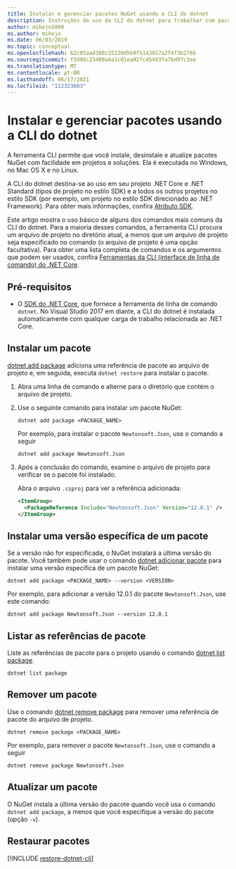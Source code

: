 ```yaml
---
title: Instalar e gerenciar pacotes NuGet usando a CLI do dotnet
description: Instruções de uso da CLI do dotnet para trabalhar com pacotes NuGet.
author: mikejo5000
ms.author: mikejo
ms.date: 06/03/2019
ms.topic: conceptual
ms.openlocfilehash: 62c05aad388c25120d5b9f5143017a2f4f3b276b
ms.sourcegitcommit: f3d98c23408a4a1c01ea92fc45493fa7bd97c3ee
ms.translationtype: MT
ms.contentlocale: pt-BR
ms.lasthandoff: 06/17/2021
ms.locfileid: "112323603"
---
```

# <a name="install-and-manage-packages-using-the-dotnet-cli"></a>Instalar e gerenciar pacotes usando a CLI do dotnet

A ferramenta CLI permite que você instale, desinstale e atualize pacotes NuGet com facilidade em projetos e soluções. Ela é executada no Windows, no Mac OS X e no Linux.

A CLI do dotnet destina-se ao uso em seu projeto .NET Core e .NET Standard (tipos de projeto no estilo SDK) e a todos os outros projetos no estilo SDK (por exemplo, um projeto no estilo SDK direcionado ao .NET Framework). Para obter mais informações, confira [Atributo SDK](/dotnet/core/tools/csproj#additions).

Este artigo mostra o uso básico de alguns dos comandos mais comuns da CLI do dotnet. Para a maioria desses comandos, a ferramenta CLI procura um arquivo de projeto no diretório atual, a menos que um arquivo de projeto seja especificado no comando (o arquivo de projeto é uma opção facultativa). Para obter uma lista completa de comandos e os argumentos que podem ser usados, confira [Ferramentas da CLI (interface de linha de comando) do .NET Core](../reference/dotnet-commands.md).

## <a name="prerequisites"></a>Pré-requisitos

- O [SDK do .NET Core](https://www.microsoft.com/net/download/), que fornece a ferramenta de linha de comando `dotnet`. No Visual Studio 2017 em diante, a CLI do dotnet é instalada automaticamente com qualquer carga de trabalho relacionada ao .NET Core.

## <a name="install-a-package"></a>Instalar um pacote

[dotnet add package](/dotnet/core/tools/dotnet-add-package?tabs=netcore2x) adiciona uma referência de pacote ao arquivo de projeto e, em seguida, executa `dotnet restore` para instalar o pacote.

1. Abra uma linha de comando e alterne para o diretório que contém o arquivo de projeto.

2. Use o seguinte comando para instalar um pacote NuGet:

    ```dotnetcli
    dotnet add package <PACKAGE_NAME>
    ```

    Por exemplo, para instalar o pacote `Newtonsoft.Json`, use o comando a seguir

    ```dotnetcli
    dotnet add package Newtonsoft.Json
    ```

3. Após a conclusão do comando, examine o arquivo de projeto para verificar se o pacote foi instalado.

   Abra o arquivo `.csproj` para ver a referência adicionada:

    ```xml
    <ItemGroup>
      <PackageReference Include="Newtonsoft.Json" Version="12.0.1" />
    </ItemGroup>
    ```

## <a name="install-a-specific-version-of-a-package"></a>Instalar uma versão específica de um pacote

Se a versão não for especificada, o NuGet instalará a última versão do pacote. Você também pode usar o comando [dotnet adicionar pacote](/dotnet/core/tools/dotnet-add-package?tabs=netcore2x) para instalar uma versão específica de um pacote NuGet:

```dotnetcli
dotnet add package <PACKAGE_NAME> --version <VERSION>
```

Por exemplo, para adicionar a versão 12.0.1 do pacote `Newtonsoft.Json`, use este comando:

```dotnetcli
dotnet add package Newtonsoft.Json --version 12.0.1
```

## <a name="list-package-references"></a>Listar as referências de pacote

Liste as referências de pacote para o projeto usando o comando [dotnet list package](/dotnet/core/tools/dotnet-list-package?tabs=netcore2x).

```dotnetcli
dotnet list package
```

## <a name="remove-a-package"></a>Remover um pacote

Use o comando [dotnet remove package](/dotnet/core/tools/dotnet-remove-package?tabs=netcore2x) para remover uma referência de pacote do arquivo de projeto.

```dotnetcli
dotnet remove package <PACKAGE_NAME>
```

Por exemplo, para remover o pacote `Newtonsoft.Json`, use o comando a seguir

```dotnetcli
dotnet remove package Newtonsoft.Json
```

## <a name="update-a-package"></a>Atualizar um pacote

O NuGet instala a última versão do pacote quando você usa o comando `dotnet add package`, a menos que você especifique a versão do pacote (opção `-v`).

## <a name="restore-packages"></a>Restaurar pacotes

[!INCLUDE [restore-dotnet-cli](includes/restore-dotnet-cli.md)]
